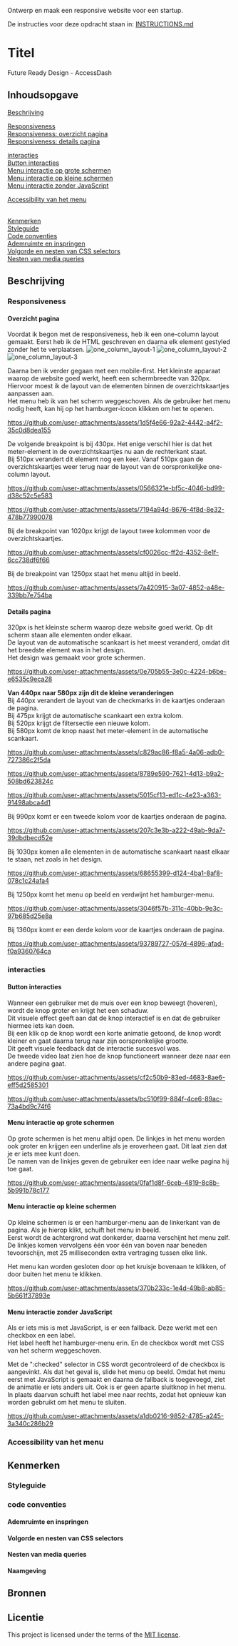 Ontwerp en maak een responsive website voor een startup.

De instructies voor deze opdracht staan in: [INSTRUCTIONS.md](https://github.com/fdnd-task/the-startup-responsive-interactieve-website/blob/main/docs/INSTRUCTIONS.md)

# Titel
<!-- Geef je project een titel en schrijf in één zin wat het is -->
Future Ready Design - AccessDash

## Inhoudsopgave
[Beschrijving](#Beschrijving)<br/>

[Responsiveness](#Responsiveness)<br/>
[Responsiveness: overzicht pagina](#Overzicht-pagina)<br/>
[Responsiveness: details pagina](#Details-pagina)<br/>

[interacties](#interacties)<br/>
[Button interacties](#Button-interacties)<br/>
[Menu interactie op grote schermen](#Menu-interactie-op-grote-schermen)<br/>
[Menu interactie op kleine schermen](#Menu-interactie-op-kleine-schermen)<br/>
[Menu interactie zonder JavaScript](#Menu-interactie-zonder-JavaScript)<br/>

[Accessibility van het menu](#Accessibility-van-het-menu)<br/><br/>


[Kenmerken](#Kenmerken)<br/>
[Styleguide](#Styleguide)<br/>
[Code conventies](#code-conventies)<br/>
[Ademruimte en inspringen](#Ademruimte-en-inspringen)<br/>
[Volgorde en nesten van CSS selectors](#Volgorde-en-nesten-van-CSS-selectors)<br/>
[Nesten van media queries](#Nesten-van-media-queries)<br/>

## Beschrijving
<!-- In de Beschrijving staat hoe je project er uit ziet, hoe het werkt en wat je er mee kan. -->
<!-- Voeg een mooie poster visual toe 📸 -->
<!-- Voeg een link toe naar Github Pages 🌐-->
### Responsiveness
#### Overzicht pagina
Voordat ik begon met de responsiveness, heb ik een one-column layout gemaakt. Eerst heb ik de HTML geschreven en daarna elk element gestyled zonder het te verplaatsen.
![one_column_layout-1](https://github.com/user-attachments/assets/d4a28049-7741-4742-92d7-af6ae4cd5ac8)
![one_column_layout-2](https://github.com/user-attachments/assets/663ab3bf-c30b-461d-beba-2921419dae77)
![one_column_layout-3](https://github.com/user-attachments/assets/d5eddc7a-a64d-4e35-8be0-b11bd1fb6ddc)


Daarna ben ik verder gegaan met een mobile-first. Het kleinste apparaat waarop de website goed werkt, heeft een schermbreedte van 320px.<br/>
Hiervoor moest ik de layout van de elementen binnen de overzichtskaartjes aanpassen aan.<br/>
Het menu heb ik van het scherm weggeschoven. Als de gebruiker het menu nodig heeft, kan hij op het hamburger-icoon klikken om het te openen.

https://github.com/user-attachments/assets/1d5f4e66-92a2-4442-a4f2-35c0d8dea155


De volgende breakpoint is bij 430px. Het enige verschil hier is dat het meter-element in de overzichtskaartjes nu aan de rechterkant staat.<br/>
Bij 510px verandert dit element nog een keer. Vanaf 510px gaan de overzichtskaartjes weer terug naar de layout van de oorspronkelijke one-column layout.

https://github.com/user-attachments/assets/0566321e-bf5c-4046-bd99-d38c52c5e583

https://github.com/user-attachments/assets/7194a94d-8676-4f8d-8e32-478b77990078


Bij de breakpoint van 1020px krijgt de layout twee kolommen voor de overzichtskaartjes.

https://github.com/user-attachments/assets/cf0026cc-ff2d-4352-8e1f-6cc738df6f66


Bij de breakpoint van 1250px staat het menu altijd in beeld.

https://github.com/user-attachments/assets/7a420915-3a07-4852-a48e-339bb7e754ba


<!-- ----------------------------------------------------------------------------------------------------------------------------------------- -->
#### Details pagina
320px is het kleinste scherm waarop deze website goed werkt. Op dit scherm staan alle elementen onder elkaar.<br/>
De layout van de automatische scankaart is het meest veranderd, omdat dit het breedste element was in het design.<br/>
Het design was gemaakt voor grote schermen.

https://github.com/user-attachments/assets/0e705b55-3e0c-4224-b6be-e6535c9eca28


**Van 440px naar 580px zijn dit de kleine veranderingen**<br/>
Bij 440px verandert de layout van de checkmarks in de kaartjes onderaan de pagina.<br/>
Bij 475px krijgt de automatische scankaart een extra kolom.<br/>
Bij 520px krijgt de filtersectie een nieuwe kolom.<br/>
Bij 580px komt de knop naast het meter-element in de automatische scankaart.<br/>

https://github.com/user-attachments/assets/c829ac86-f8a5-4a06-adb0-727386c2f5da

https://github.com/user-attachments/assets/8789e590-7621-4d13-b9a2-508bd623824c

https://github.com/user-attachments/assets/5015cf13-ed1c-4e23-a363-91498abca4d1


Bij 990px komt er een tweede kolom voor de kaartjes onderaan de pagina.

https://github.com/user-attachments/assets/207c3e3b-a222-49ab-9da7-39dbdbecd52e


Bij 1030px komen alle elementen in de automatische scankaart naast elkaar te staan, net zoals in het design.

https://github.com/user-attachments/assets/68655399-d124-4ba1-8af8-078c1c24afa4


Bij 1250px komt het menu op beeld en verdwijnt het hamburger-menu.

https://github.com/user-attachments/assets/3046f57b-311c-40bb-9e3c-97b685d25e8a


Bij 1360px komt er een derde kolom voor de kaartjes onderaan de pagina.

https://github.com/user-attachments/assets/93789727-057d-4896-afad-f0a9360764ca


<!-- ----------------------------------------------------------------------------------------------------------------------------------------- -->
### interacties
#### Button interacties<br/>
Wanneer een gebruiker met de muis over een knop beweegt (hoveren), wordt de knop groter en krijgt het een schaduw.<br/>
Dit visuele effect geeft aan dat de knop interactief is en dat de gebruiker hiermee iets kan doen.<br/>
Bij een klik op de knop wordt een korte animatie getoond, de knop wordt kleiner en gaat daarna terug naar zijn oorspronkelijke grootte.<br/>
Dit geeft visuele feedback dat de interactie succesvol was.<br/>
De tweede video laat zien hoe de knop functioneert wanneer deze naar een andere pagina gaat.

https://github.com/user-attachments/assets/cf2c50b9-83ed-4683-8ae6-eff5d2585301

https://github.com/user-attachments/assets/bc510f99-884f-4ce6-89ac-73a4bd9c74f6

<!-- ----------------------------------------------------------------------------------------------------------------------------------------- -->
#### Menu interactie op grote schermen<br/>
Op grote schermen is het menu altijd open.
De linkjes in het menu worden ook groter en krijgen een underline als je eroverheen gaat. Dit laat zien dat je er iets mee kunt doen.<br/>
De namen van de linkjes geven de gebruiker een idee naar welke pagina hij toe gaat.

https://github.com/user-attachments/assets/0faf1d8f-6ceb-4819-8c8b-5b991b78c177

<!-- ----------------------------------------------------------------------------------------------------------------------------------------- -->
#### Menu interactie op kleine schermen<br/>
Op kleine schermen is er een hamburger-menu aan de linkerkant van de pagina. Als je hierop klikt, schuift het menu in beeld.<br/>
Eerst wordt de achtergrond wat donkerder, daarna verschijnt het menu zelf.<br/>
De linkjes komen vervolgens één voor één van boven naar beneden tevoorschijn, met 25 milliseconden extra vertraging tussen elke link.<br/>

Het menu kan worden gesloten door op het kruisje bovenaan te klikken, of door buiten het menu te klikken.


https://github.com/user-attachments/assets/370b233c-1e4d-49b8-ab85-5b661f37893e

<!-- ----------------------------------------------------------------------------------------------------------------------------------------- -->
#### Menu interactie zonder JavaScript<br/>
Als er iets mis is met JavaScript, is er een fallback. Deze werkt met een checkbox en een label.<br/>
Het label heeft het hamburger-menu erin. En de checkbox wordt met CSS van het scherm weggeschoven.

Met de ":checked" selector in CSS wordt gecontroleerd of de checkbox is aangevinkt. Als dat het geval is, slide het menu op beeld.
Omdat het menu eerst met JavaScript is gemaakt en daarna de fallback is toegevoegd, ziet de animatie er iets anders uit.
Ook is er geen aparte sluitknop in het menu. In plaats daarvan schuift het label mee naar rechts, zodat het opnieuw kan worden gebruikt om het menu te sluiten.

https://github.com/user-attachments/assets/a1db0216-9852-4785-a245-3a340c286b29

<!-- ----------------------------------------------------------------------------------------------------------------------------------------- -->
### Accessibility van het menu



## Kenmerken
<!-- Bij Kenmerken staat welke technieken zijn gebruikt en hoe. Wat is de HTML structuur? Wat zijn de belangrijkste dingen in CSS? Wat is er met JS gedaan en hoe? -->
### Styleguide

### code conventies

#### Ademruimte en inspringen

#### Volgorde en nesten van CSS selectors

#### Nesten van media queries

#### Naamgeving

## Bronnen

## Licentie

This project is licensed under the terms of the [MIT license](./LICENSE).


